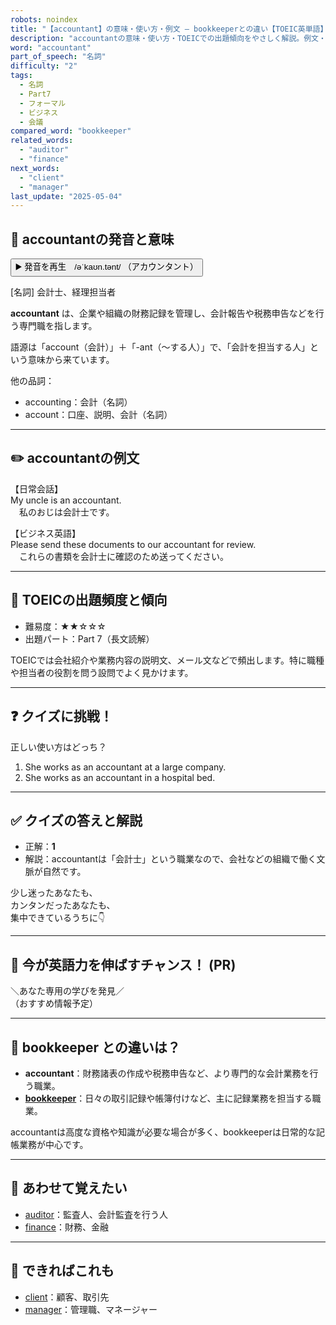 ```yaml
---
robots: noindex
title: "【accountant】の意味・使い方・例文 ― bookkeeperとの違い【TOEIC英単語】"
description: "accountantの意味・使い方・TOEICでの出題傾向をやさしく解説。例文・クイズ付きでbookkeeperとの違いもわかりやすく学べます。"
word: "accountant"
part_of_speech: "名詞"
difficulty: "2"
tags:
  - 名詞
  - Part7
  - フォーマル
  - ビジネス
  - 会議
compared_word: "bookkeeper"
related_words:
  - "auditor"
  - "finance"
next_words:
  - "client"
  - "manager"
last_update: "2025-05-04"
---
```


## 🔰 accountantの発音と意味

<button class="play-audio" onclick="playTTS('accountant')">
  <span class="play-audio-main">
    ▶️ 発音を再生　/əˈkaʊn.tənt/
  </span>
  <span class="play-audio-sub">
    （アカウンタント）
  </span>
</button>

[名詞] 会計士、経理担当者

**accountant** は、企業や組織の財務記録を管理し、会計報告や税務申告などを行う専門職を指します。

語源は「account（会計）」＋「-ant（～する人）」で、「会計を担当する人」という意味から来ています。

他の品詞：  
- accounting：会計（名詞）
- account：口座、説明、会計（名詞）

---

## ✏️ accountantの例文

【日常会話】  
My uncle is an accountant.  
　私のおじは会計士です。

【ビジネス英語】  
Please send these documents to our accountant for review.  
　これらの書類を会計士に確認のため送ってください。

---

## 🎯 TOEICの出題頻度と傾向

- 難易度：★★☆☆☆
- 出題パート：Part 7（長文読解）

TOEICでは会社紹介や業務内容の説明文、メール文などで頻出します。特に職種や担当者の役割を問う設問でよく見かけます。

---

## ❓ クイズに挑戦！

正しい使い方はどっち？

1. She works as an accountant at a large company.  
2. She works as an accountant in a hospital bed.

---

## ✅ クイズの答えと解説

- 正解：**1**
- 解説：accountantは「会計士」という職業なので、会社などの組織で働く文脈が自然です。

少し迷ったあなたも、  
カンタンだったあなたも、  
集中できているうちに👇️

---

## 🚀 今が英語力を伸ばすチャンス！ (PR)

<div class="info-center">
＼あなた専用の学びを発見／<br>  
（おすすめ情報予定）
</div>

---

## 🤔  bookkeeper との違いは？

- **accountant**：財務諸表の作成や税務申告など、より専門的な会計業務を行う職業。
- **[bookkeeper](/bookkeeper)**：日々の取引記録や帳簿付けなど、主に記録業務を担当する職業。

accountantは高度な資格や知識が必要な場合が多く、bookkeeperは日常的な記帳業務が中心です。

---

## 🧩 あわせて覚えたい

- [auditor](/auditor)：監査人、会計監査を行う人
- [finance](/finance)：財務、金融

---

## 📖 できればこれも

- [client](/client)：顧客、取引先
- [manager](/manager)：管理職、マネージャー

<!-- cvid: aid38_bid22 -->
